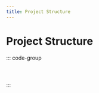 ```yaml
---
title: Project Structure
---
```


# Project Structure

::: code-group

```sh [index.ts]
```

```sh [app.tsx]
```

```sh [app.css]
```

:::
